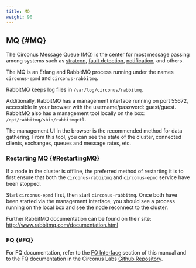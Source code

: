 ```yaml
---
title: MQ
weight: 90
---
```


## MQ {#MQ}
The Circonus Message Queue (MQ) is the center for most message passing among systems such as [stratcon](/circonus/on-premises/roles-services/stratcon), [fault detection](/circonus/on-premises/roles-services/fault-detection), [notification](/circonus/on-premises/roles-services/notifications), and others.

The MQ is an Erlang and RabbitMQ process running under the names `circonus-epmd` and `circonus-rabbitmq`.

RabbitMQ keeps log files in `/var/log/circonus/rabbitmq`.

Additionally, RabbitMQ has a management interface running on port 55672, accessible in your browser with the username/password: guest/guest. RabbitMQ also has a management tool locally on the box: `/opt/rabbitmq/sbin/rabbitmqctl`.

The management UI in the browser is the recommended method for data gathering.  From this tool, you can see the state of the cluster, connected clients, exchanges, queues and message rates, etc.


### Restarting MQ {#RestartingMQ}
If a node in the cluster is offline, the preferred method of restarting it is to first ensure that both the `circonus-rabbitmq` and `circonus-epmd` service have been stopped.

Start `circonus-epmd` first, then start `circonus-rabbitmq`.  Once both have been started via the management interface, you should see a process running on the local box and see the node reconnect to the cluster.

Further RabbitMQ documentation can be found on their site: http://www.rabbitmq.com/documentation.html


### FQ {#FQ}
For FQ documentation, refer to the [FQ Interface](/circonus/on-premises/fq-interface) section of this manual and to the FQ documentation in the Circonus Labs [Github Repository](https://github.com/circonus-labs/fq).
